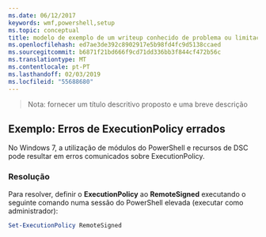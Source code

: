 ```yaml
---
ms.date: 06/12/2017
keywords: wmf,powershell,setup
ms.topic: conceptual
title: modelo de exemplo de um writeup conhecido de problema ou limitação
ms.openlocfilehash: ed7ae3de392c8902917e5b98fd4fc9d5138ccaed
ms.sourcegitcommit: b6871f21bd666f9cd71dd336bb3f844cf472b56c
ms.translationtype: MT
ms.contentlocale: pt-PT
ms.lasthandoff: 02/03/2019
ms.locfileid: "55688680"
---
```

>Nota: fornecer um título descritivo proposto e uma breve descrição

## <a name="example-erroneous-executionpolicy-errors"></a>Exemplo: Erros de ExecutionPolicy errados ##
No Windows 7, a utilização de módulos do PowerShell e recursos de DSC pode resultar em erros comunicados sobre ExecutionPolicy.

### <a name="resolution"></a>Resolução

Para resolver, definir o **ExecutionPolicy** ao **RemoteSigned** executando o seguinte comando numa sessão do PowerShell elevada (executar como administrador):

```powershell
Set-ExecutionPolicy RemoteSigned
```
